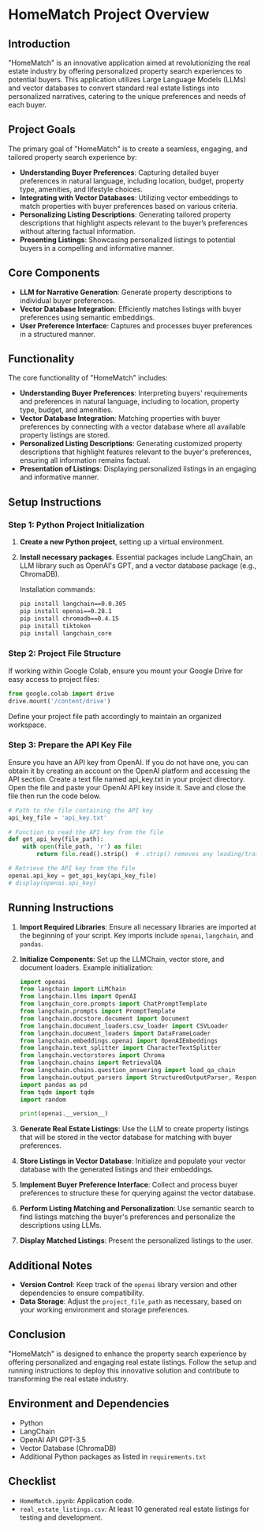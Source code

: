# HomeMatch Project Overview

## Introduction

"HomeMatch" is an innovative application aimed at revolutionizing the real estate industry by offering personalized property search experiences to potential buyers. This application utilizes Large Language Models (LLMs) and vector databases to convert standard real estate listings into personalized narratives, catering to the unique preferences and needs of each buyer.

## Project Goals

The primary goal of "HomeMatch" is to create a seamless, engaging, and tailored property search experience by:

- **Understanding Buyer Preferences**: Capturing detailed buyer preferences in natural language, including location, budget, property type, amenities, and lifestyle choices.
- **Integrating with Vector Databases**: Utilizing vector embeddings to match properties with buyer preferences based on various criteria.
- **Personalizing Listing Descriptions**: Generating tailored property descriptions that highlight aspects relevant to the buyer’s preferences without altering factual information.
- **Presenting Listings**: Showcasing personalized listings to potential buyers in a compelling and informative manner.

## Core Components

- **LLM for Narrative Generation**: Generate property descriptions to individual buyer preferences.
- **Vector Database Integration**: Efficiently matches listings with buyer preferences using semantic embeddings.
- **User Preference Interface**: Captures and processes buyer preferences in a structured manner.

## Functionality

The core functionality of "HomeMatch" includes:

- **Understanding Buyer Preferences**: Interpreting buyers' requirements and preferences in natural language, including to location, property type, budget, and amenities.
- **Vector Database Integration**: Matching properties with buyer preferences by connecting with a vector database where all available property listings are stored.
- **Personalized Listing Descriptions**: Generating customized property descriptions that highlight features relevant to the buyer's preferences, ensuring all information remains factual.
- **Presentation of Listings**: Displaying personalized listings in an engaging and informative manner.

## Setup Instructions

### Step 1: Python Project Initialization

1. **Create a new Python project**, setting up a virtual environment.
2. **Install necessary packages**. Essential packages include LangChain, an LLM library such as OpenAI's GPT, and a vector database package (e.g., ChromaDB).

   Installation commands:
   ```bash
   pip install langchain==0.0.305
   pip install openai==0.28.1
   pip install chromadb==0.4.15
   pip install tiktoken
   pip install langchain_core
   ```

### Step 2: Project File Structure

If working within Google Colab, ensure you mount your Google Drive for easy access to project files:

```python
from google.colab import drive
drive.mount('/content/drive')
```

Define your project file path accordingly to maintain an organized workspace.

### Step 3: Prepare the API Key File

Ensure you have an API key from OpenAI. If you do not have one, you can obtain it by creating an account on the OpenAI platform and accessing the API section. Create a text file named api_key.txt in your project directory. Open the file and paste your OpenAI API key inside it. Save and close the file then run the code below.

```python
# Path to the file containing the API key
api_key_file = 'api_key.txt'

# Function to read the API key from the file
def get_api_key(file_path):
    with open(file_path, 'r') as file:
        return file.read().strip()  # .strip() removes any leading/trailing whitespace

# Retrieve the API key from the file
openai.api_key = get_api_key(api_key_file)
# display(openai.api_key)
```

## Running Instructions

1. **Import Required Libraries**: Ensure all necessary libraries are imported at the beginning of your script. Key imports include `openai`, `langchain`, and `pandas`.

2. **Initialize Components**: Set up the LLMChain, vector store, and document loaders. Example initialization:

   ```python
   import openai
   from langchain import LLMChain
   from langchain.llms import OpenAI
   from langchain_core.prompts import ChatPromptTemplate
   from langchain.prompts import PromptTemplate
   from langchain.docstore.document import Document
   from langchain.document_loaders.csv_loader import CSVLoader
   from langchain.document_loaders import DataFrameLoader
   from langchain.embeddings.openai import OpenAIEmbeddings
   from langchain.text_splitter import CharacterTextSplitter
   from langchain.vectorstores import Chroma
   from langchain.chains import RetrievalQA
   from langchain.chains.question_answering import load_qa_chain
   from langchain.output_parsers import StructuredOutputParser, ResponseSchema
   import pandas as pd
   from tqdm import tqdm
   import random

   print(openai.__version__)
   ```

3. **Generate Real Estate Listings**: Use the LLM to create property listings that will be stored in the vector database for matching with buyer preferences.

4. **Store Listings in Vector Database**: Initialize and populate your vector database with the generated listings and their embeddings.

5. **Implement Buyer Preference Interface**: Collect and process buyer preferences to structure these for querying against the vector database.

6. **Perform Listing Matching and Personalization**: Use semantic search to find listings matching the buyer's preferences and personalize the descriptions using LLMs.

7. **Display Matched Listings**: Present the personalized listings to the user.

## Additional Notes

- **Version Control**: Keep track of the `openai` library version and other dependencies to ensure compatibility.
- **Data Storage**: Adjust the `project_file_path` as necessary, based on your working environment and storage preferences.

## Conclusion

"HomeMatch" is designed to enhance the property search experience by offering personalized and engaging real estate listings. Follow the setup and running instructions to deploy this innovative solution and contribute to transforming the real estate industry.

## Environment and Dependencies

- Python
- LangChain
- OpenAI API GPT-3.5
- Vector Database (ChromaDB)
- Additional Python packages as listed in `requirements.txt`

## Checklist

- `HomeMatch.ipynb`: Application code.
- `real_estate_listings.csv`: At least 10 generated real estate listings for testing and development.
